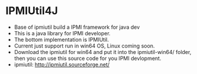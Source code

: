 # IPMIUtil4J
- Base of ipmiutil build a IPMI framework for java dev
- This is a java library for IPMI developer.
- The bottom implementation is IPMIUtil.
- Current just support run in win64 OS, Linux coming soon.
- Download the ipmiutil for win64 and put it into the ipmiutil-win64/ folder, then you can use this source code for you IPMI devlopment.
- ipmiutil: http://ipmiutil.sourceforge.net/
